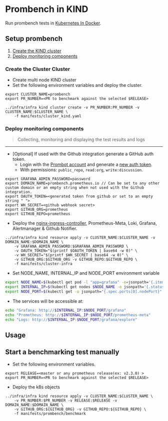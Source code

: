 # Prombench in KIND

Run prombench tests in [Kubernetes In Docker](https://kind.sigs.k8s.io/).

## Setup prombench

1. [Create the KIND cluster](#create-the-kind-cluster)
2. [Deploy monitoring components](#deploy-monitoring-components)

### Create the Cluster Cluster

- Create multi node KIND cluster
- Set the following environment variables and deploy the cluster.

```
export CLUSTER_NAME=prombench
export PR_NUMBER=<PR to benchmark against the selected $RELEASE>

../infra/infra kind cluster create -v PR_NUMBER:PR_NUMBER -v CLUSTER_NAME:$CLUSTER_NAME \
    -f manifests/cluster_kind.yaml
```


### Deploy monitoring components


> Collecting, monitoring and displaying the test results and logs
---

- [Optional] If used with the Github integration generate a GitHub auth token.
  - Login with the [Prombot account](https://github.com/prombot) and generate a [new auth token](https://github.com/settings/tokens).
  - With permissions: `public_repo`, `read:org`, `write:discussion`.

```
export GRAFANA_ADMIN_PASSWORD=password
export DOMAIN_NAME=prombench.prometheus.io // Can be set to any other custom domain or an empty string when not used with the Github integration.
export OAUTH_TOKEN=<generated token from github or set to an empty string " ">
export WH_SECRET=<github webhook secret>
export GITHUB_ORG=prometheus
export GITHUB_REPO=prometheus
```

- Deploy the [nginx-ingress-controller](https://github.com/kubernetes/ingress-nginx), Prometheus-Meta, Loki, Grafana, Alertmanager & Github Notifier.

```
../infra/infra kind resource apply -v CLUSTER_NAME:$CLUSTER_NAME -v DOMAIN_NAME:$DOMAIN_NAME \
    -v GRAFANA_ADMIN_PASSWORD:$GRAFANA_ADMIN_PASSWORD \
    -v OAUTH_TOKEN="$(printf $OAUTH_TOKEN | base64 -w 0)" \
    -v WH_SECRET="$(printf $WH_SECRET | base64 -w 0)" \
    -v GITHUB_ORG:$GITHUB_ORG -v GITHUB_REPO:$GITHUB_REPO \
    -f manifests/cluster-infra
```

- Set NODE_NAME, INTERNAL_IP and NODE_PORT environment variable
```bash
export NODE_NAME=$(kubectl get pod -l "app=grafana" -o=jsonpath='{.items[*].spec.nodeName}')
export INTERNAL_IP=$(kubectl get nodes $NODE_NAME -o jsonpath='{.status.addresses[?(@.type=="InternalIP")].address}')
export NODE_PORT=$(kubectl get -o jsonpath="{.spec.ports[0].nodePort}" services grafana)
```

- The services will be accessible at:

```bash
echo "Grafana: http://$INTERNAL_IP:$NODE_PORT/grafana"
echo "Prometheus: http://$INTERNAL_IP:$NODE_PORT/prometheus-meta"
echo "Logs: http://$INTERNAL_IP:$NODE_PORT/grafana/explore"
```
## Usage


## Start a benchmarking test manually

- Set the following environment variables.

```
export RELEASE=<master or any prometheus release(ex: v2.3.0) >
export PR_NUMBER=<PR to benchmark against the selected $RELEASE>
```

- Deploy the k8s objects

```
../infra/infra kind resource apply -v CLUSTER_NAME:$CLUSTER_NAME \
    -v PR_NUMBER:$PR_NUMBER -v RELEASE:$RELEASE -v DOMAIN_NAME:$DOMAIN_NAME \
    -v GITHUB_ORG:${GITHUB_ORG} -v GITHUB_REPO:${GITHUB_REPO} \
    -f manifests/prombench/benchmark
```